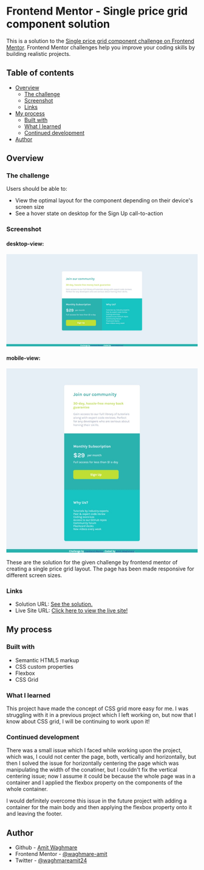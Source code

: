 # Frontend Mentor - Single price grid component solution

This is a solution to the [Single price grid component challenge on Frontend Mentor](https://www.frontendmentor.io/challenges/single-price-grid-component-5ce41129d0ff452fec5abbbc). Frontend Mentor challenges help you improve your coding skills by building realistic projects. 

## Table of contents

- [Overview](#overview)
  - [The challenge](#the-challenge)
  - [Screenshot](#screenshot)
  - [Links](#links)
- [My process](#my-process)
  - [Built with](#built-with)
  - [What I learned](#what-i-learned)
  - [Continued development](#continued-development)
- [Author](#author)

## Overview

### The challenge

Users should be able to:

- View the optimal layout for the component depending on their device's screen size
- See a hover state on desktop for the Sign Up call-to-action

### Screenshot

#### desktop-view:
![](./solutions/desktop-view-solution.jpeg)

#### mobile-view:
![](./solutions/mobile-view-solution.jpeg)

These are the solution for the given challenge by frontend mentor of creating a single price grid layout. The page has been made responsive for different screen sizes.

### Links

- Solution URL: [See the solution.](https://www.frontendmentor.io/solutions/responsive-price-grid-landing-page-using-css-gx6qGKnDj3)
- Live Site URL: [Click here to view the live site!](https://price-grid-sigma-steel.vercel.app/)

## My process

### Built with

- Semantic HTML5 markup
- CSS custom properties
- Flexbox
- CSS Grid


### What I learned

This project have made the concept of CSS grid more easy for me. I was struggling with it in a previous project which I left working on, but now that I know about CSS grid, I will be continuing to work upon it!

### Continued development

There was a small issue which I faced while working upon the project, which was, I could not center the page, both, vertically and horizontally, but then I solved the issue for horizontally centering the page which was manipulating the width of the conatiner, but I couldn't fix the vertical centering issue; now I assume it could be because the whole page was in a container and I applied the flexbox property on the components of the whole container.

I would definitely overcome this issue in the future project with adding a container for the main body and then applying the flexbox property onto it and leaving the footer.

## Author

- Github - [Amit Waghmare](https://github.com/waghmare-amit)
- Frontend Mentor - [@waghmare-amit](https://www.frontendmentor.io/profile/waghmare-amit)
- Twitter - [@waghmareamit24](https://www.twitter.com/waghmareamit24)